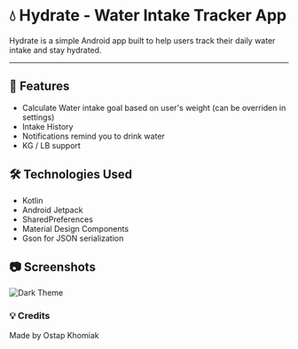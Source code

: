 # 💧 Hydrate - Water Intake Tracker App

Hydrate is a simple Android app built to help users track their daily water intake and stay hydrated.

---

## 🚀 Features

- Calculate Water intake goal based on user's weight   (can be overriden in settings)
- Intake History
- Notifications remind you to drink water
- KG / LB support


## 🛠️ Technologies Used
- Kotlin
- Android Jetpack
- SharedPreferences
- Material Design Components
- Gson for JSON serialization


## 📷 Screenshots

![Dark Theme](https://github.com/user-attachments/assets/f0d34d16-330b-437b-a8d9-7df0cda05063)


### 💡 Credits
Made by Ostap Khomiak
